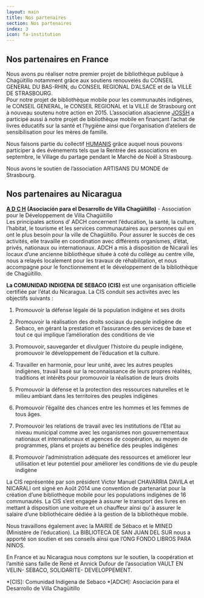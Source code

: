 ```yaml
---
layout: main
title: Nos partenaires
section: Nos partenaires
index: 3
icon: fa-institution
---
```


Nos partenaires en France
-------------------------

Nous avons pu réaliser notre premier projet de bibliothèque publique à Chagüitillo notamment grâce aux soutiens renouvelés du CONSEIL GENERAL DU BAS-RHIN, du CONSEIL REGIONAL D’ALSACE et de la VILLE DE STRASBOURG.  
Pour notre projet de bibliothèque mobile pour les communautés indigènes, le CONSEIL GENERAL, le CONSEIL REGIONAL et la VILLE de Strasbourg ont à nouveau soutenu notre action en 2015. L’association alsacienne [JOSSH](http://www.jossh.fr) a participé aussi à notre projet de bibliothèque mobile en finançant l’achat de livres éducatifs sur la santé et l’hygiène ainsi que l’organisation d’ateliers de sensibilisation pour les mères de famille.

Nous faisons partie du collectif [HUMANIS](http://www.humanis.org) grâce auquel nous pouvons participer à des évènements tels que la Rentrée des associations en septembre, le Village du partage pendant le Marché de Noël à Strasbourg.

Nous avons le soutien de l’association ARTISANS DU MONDE de Strasbourg.

Nos partenaires au Nicaragua
----------------------------

**[A D C H](http://www.adchchaguitillo.com) (Asociación para el Desarrollo de Villa Chagüitillo)** - 
Association pour le Développement de Villa Chagüitillo   
Les principales actions d’ ADCH concernent l’éducation, la santé, la culture, l’habitat, le tourisme et les services communautaires aux personnes qui en ont le plus besoin pour la ville de Chagüitillo. Pour assurer le succès de ces activités, elle travaille en coordination avec différents organismes, d’état, privés, nationaux ou internationaux. ADCH a mis  à disposition de Nicarali les locaux d’une ancienne bibliothèque située à coté du collège au centre ville,  nous a relayés localement pour les travaux de réhabilitation, et nous accompagne  pour le fonctionnement et le développement de la bibliothèque de Chagüitillo.

**La COMUNIDAD INDIGENA DE SEBACO (CIS)** est une organisation officielle certifiée par l’état du Nicaragua.
La CIS conduit ses activités avec les objectifs suivants :

1. Promouvoir la défense légale de la population indigène et ses droits

2. Promouvoir la réalisation des droits sociaux du peuple indigène de Sebaco, en gérant la prestation et l’assurance des services de base et tout ce qui implique l’amélioration des conditions de vie

3. Promouvoir, sauvegarder et divulguer l’histoire du peuple indigène, promouvoir le développement de l’éducation et la culture.

4. Travailler en harmonie, pour leur unité, avec les autres peuples indigènes, travail basé sur la reconnaissance de leurs propres réalités, traditions et intérêts pour promouvoir la réalisation de leurs droits

5. Promouvoir la défense et la protection des ressources naturelles et le milieu ambiant dans les territoires des peuples indigènes

6. Promouvoir l’égalité des chances entre les hommes et les femmes de tous âges.

7. Promouvoir les relations de travail avec les institutions de l’Etat au niveau municipal comme avec les organismes non gouvernementaux nationaux et internationaux et agences de coopération, au moyen de programmes, plans et projets au bénéfice des peuples indigènes

8. Promouvoir l’administration adéquate des ressources et améliorer leur utilisation et leur potentiel pour améliorer les conditions de vie du peuple indigène

La CIS représentée par son président Victor Manuel CHAVARRIA DAVILA et NICARALI ont signé en Août 2014 une convention de partenariat pour la création d’une bibliothèque mobile pour les populations indigènes de 16 communautés. La CIS s’est engagée à assurer le transport des livres en mettant à disposition une voiture et un chauffeur ainsi qu’ à assurer le salaire d’une bibliothécaire dédiée à la gestion de la bibliothèque mobile.

Nous travaillons également avec la MAIRIE de Sébaco et le MINED (Ministère de l’éducation). La BIBLIOTECA DE SAN JUAN DEL SUR  nous a apporté son soutien et ses conseils ainsi que l’ONG  FONDO LIBROS PARA NINOS.

En France et au Nicaragua nous comptons sur le soutien, la coopération et l’amitié sans faille de René et Annick Dufour de l’association VAULT EN VELIN- SEBACO, SOLIDARITE- DEVELOPPEMENT.

*[CIS]: Comunidad Indigena de Sebaco
*[ADCH]: Asociación para el Desarrollo de Villa Chagüitillo